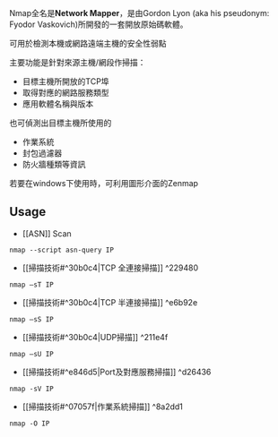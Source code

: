Nmap全名是**Network Mapper**，是由Gordon Lyon (aka his pseudonym: Fyodor Vaskovich)所開發的一套開放原始碼軟體。 

可用於檢測本機或網路遠端主機的安全性弱點

主要功能是針對來源主機/網段作掃描：
- 目標主機所開放的TCP埠
- 取得對應的網路服務類型 
- 應用軟體名稱與版本 

也可偵測出目標主機所使用的
- 作業系統
- 封包過濾器
- 防火牆種類等資訊

若要在windows下使用時，可利用圖形介面的Zenmap

## Usage

- [[ASN]] Scan
```
nmap --script asn-query IP
```

- [[掃描技術#^30b0c4|TCP 全連接掃描]] ^229480
```
nmap –sT IP
```

- [[掃描技術#^30b0c4|TCP 半連接掃描]] ^e6b92e
```
nmap –sS IP
```

- [[掃描技術#^30b0c4|UDP掃描]] ^211e4f
```
nmap –sU IP
```

- [[掃描技術#^e846d5|Port及對應服務掃描]] ^d26436
```
nmap -sV IP
```

- [[掃描技術#^07057f|作業系統掃描]] ^8a2dd1
```
nmap -O IP
```